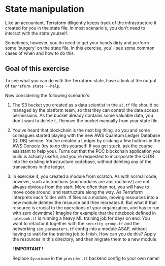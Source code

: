 # State manipulation

Like an accountant, Terraform diligently keeps track of the infrastructure it created for you in the state file.
In most scenario's, you don't need to interact with the state yourself.

Sometimes, however, you do need to get your hands dirty and perform some 'surgery' on the state file. In this exercise, 
you'll see some common cases of when and how to do this. 

## Goal of this exercise

To see what you can do with the Terraform state, have a look at the output of `terraform state --help`.

Now considering the following scenario's:

1. The S3 bucket you created as a data scientist in the `s3.tf` file should be managed by the platform team, so that they can control the 
   data access permissions. As the bucket already contains some valuable data, you don't want to delete it. Remove the bucket manually
   from your state file. 
2. You've heard that blockchain is the next big thing, so you and some colleagues started playing with the new AWS Quantum Ledger Database
   (QLDB) service. You've created a Ledger by clicking a few buttons in the AWS Console (try to do this yourself! If you get stuck, ask the course assistant to help you). Turns out that the POC blockchain application you build is actually 
   useful, and you're requested to incorporate the QLDB into the existing infrastructure codebase, without deleting any of the transactions in the ledger.
3. In exercise 4, you created a module from scratch. As with normal code, however, such abstractions (and modules are abstractions!) are not always obvious
from the start. More often than not, you will have to move code around, and restructure along the way. As Terraform interprets each folder with .tf files as a module,
   moving resources into a new module deletes the resource and then recreates it. But what if that resource is crucial to the operations of your
   organization, and has to run with zero downtime? Imagine for example that the notebook defined in `notebook.tf` is running a heavy ML training job for days on end.
   You want to refactor it together with the `security group.tf` and the networking `ssm_parameters.tf` config into a module ASAP, without having to wait for the training job to finish. 
   How can you do this? Apply the resources in this directory, and then migrate them to a new module.

   **! IMPORTANT !**

   Replace `$yourname` in the `provider.tf` backend config to your own name!
   